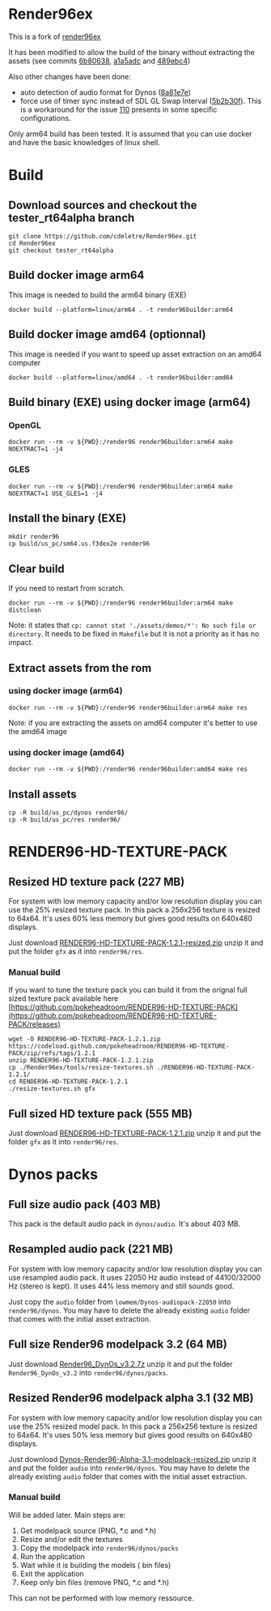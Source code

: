 # Render96ex
This is a fork of [render96ex](https://github.com/Render96/Render96ex)

It has been modified to allow the build of the binary without extracting the assets (see commits [6b80638](https://github.com/cdeletre/Render96ex/commit/6b806380d32e22b2fa1107040b9f0953ef514004), [a1a5adc](https://github.com/cdeletre/Render96ex/commit/a1a5adc15dd54a9d35f2271b222b5bcc4a089931) and [489ebc4](https://github.com/cdeletre/Render96ex/commit/489ebc46eec6261c8b902b2ac55e483e0c098a48))

Also other changes have been done:
- auto detection of audio format for Dynos ([8a81e7e](https://github.com/cdeletre/Render96ex/commit/8a81e7e2f230f48771f7b3c7ad4c023c93efca47))
- force use of timer sync instead of SDL GL Swap Interval ([5b2b30f](https://github.com/cdeletre/Render96ex/commit/5b2b30f3cd8d1b7b7c4478aba166e3d2d7cca5e4)). This is a workaround for the issue [110](https://github.com/Render96/Render96ex/issues/110) presents in some specific configurations.

Only arm64 build has been tested. It is assumed that you can use docker and have the basic knowledges of linux shell.


# Build
## Download sources and checkout the tester_rt64alpha branch

```
git clone https://github.com/cdeletre/Render96ex.git
cd Render96ex
git checkout tester_rt64alpha
```

## Build docker image arm64
This image is needed to build the arm64 binary (EXE)

```
docker build --platform=linux/arm64 . -t render96builder:arm64
```

## Build docker image amd64 (optionnal)
This image is needed if you want to speed up asset extraction on an amd64 computer

```
docker build --platform=linux/amd64 . -t render96builder:amd64
```

## Build binary (EXE) using docker image (arm64)

### OpenGL

```
docker run --rm -v ${PWD}:/render96 render96builder:arm64 make NOEXTRACT=1 -j4
```

### GLES

```
docker run --rm -v ${PWD}:/render96 render96builder:arm64 make NOEXTRACT=1 USE_GLES=1 -j4
```

## Install the binary (EXE)

```
mkdir render96 
cp build/us_pc/sm64.us.f3dex2e render96
```

## Clear build

If you need to restart from scratch.
```
docker run --rm -v ${PWD}:/render96 render96builder:arm64 make distclean
```

Note: it states that `cp: cannot stat './assets/demos/*': No such file or directory`. It needs to be fixed in `Makefile` but it is not a priority as it has no impact.


## Extract assets from the rom

### using docker image (arm64)

```
docker run --rm -v ${PWD}:/render96 render96builder:arm64 make res
```

Note: if you are extracting the assets on amd64 computer it's better to use the amd64 image

### using docker image (amd64)

```
docker run --rm -v ${PWD}:/render96 render96builder:amd64 make res
```

## Install assets

```
cp -R build/us_pc/dynos render96/
cp -R build/us_pc/res render96/
```

# RENDER96-HD-TEXTURE-PACK

## Resized HD texture pack (227 MB)

For system with low memory capacity and/or low resolution display you can use the 25% resized texture pack. In this pack a 256x256 texture is resized to 64x64. It's uses 60% less memory but gives good results on 640x480 displays.

Just download [RENDER96-HD-TEXTURE-PACK-1.2.1-resized.zip](https://raw.githubusercontent.com/cdeletre/Render96ex/tester_rt64alpha/lowmem-packs/RENDER96-HD-TEXTURE-PACK-1.2.1-resized.zip) unzip it and put the folder `gfx` as it into `render96/res`.

### Manual build

If you want to tune the texture pack you can build it from the orignal full sized texture pack available here [https://github.com/pokeheadroom/RENDER96-HD-TEXTURE-PACK](https://github.com/pokeheadroom/RENDER96-HD-TEXTURE-PACK/releases)

```
wget -O RENDER96-HD-TEXTURE-PACK-1.2.1.zip https://codeload.github.com/pokeheadroom/RENDER96-HD-TEXTURE-PACK/zip/refs/tags/1.2.1
unzip RENDER96-HD-TEXTURE-PACK-1.2.1.zip
cp ./Render96ex/tools/resize-textures.sh ./RENDER96-HD-TEXTURE-PACK-1.2.1/
cd RENDER96-HD-TEXTURE-PACK-1.2.1
./resize-textures.sh gfx
```

## Full sized HD texture pack (555 MB)

Just download [RENDER96-HD-TEXTURE-PACK-1.2.1.zip](https://github.com/pokeheadroom/RENDER96-HD-TEXTURE-PACK/archive/refs/tags/1.2.1.zip) unzip it and put the folder `gfx` as it into `render96/res`.

# Dynos packs
## Full size audio pack (403 MB)

This pack is the default audio pack in `dynos/audio`. It's about 403 MB.

## Resampled audio pack (221 MB)

For system with low memory capacity and/or low resolution display you can use resampled audio pack. It uses 22050 Hz audio instead of 44100/32000 Hz (stereo is kept). It uses 44% less memory and still sounds good.

Just copy the `audio` folder from `lowmem/Dynos-audiopack-22050` into `render96/dynos`. You may have to delete the already existing `audio` folder that comes with the initial asset extraction.

## Full size Render96 modelpack 3.2 (64 MB)
Just download [Render96_DynOs_v3.2.7z](https://github.com/Render96/ModelPack/releases/download/3.2/Render96_DynOs_v3.2.7z) unzip it and put the folder `Render96_DynOs_v3.2` into `render96/dynos/packs`.

## Resized Render96 modelpack alpha 3.1 (32 MB)

For system with low memory capacity and/or low resolution display you can use the 25% resized model pack. In this pack a 256x256 texture is resized to 64x64. It's uses 50% less memory but gives good results on 640x480 displays.

Just download [Dynos-Render96-Alpha-3.1-modelpack-resized.zip](https://raw.githubusercontent.com/cdeletre/Render96ex/tester_rt64alpha/lowmem-packs/Dynos-Render96-Alpha-3.1-modelpack-resized.zip
) unzip it and put the folder `audio` into `render96/dynos`. You may have to delete the already existing `audio` folder that comes with the initial asset extraction.

### Manual build

Will be added later. Main steps are:

1. Get modelpack source (PNG, *.c and *.h)
2. Resize and/or edit the textures
3. Copy the modelpack into `render96/dynos/packs`
4. Run the application
5. Wait while it is building the models ( bin files)
6. Exit the application
7. Keep only bin files (remove PNG, *.c and *.h)

This can not be performed with low memory ressource.